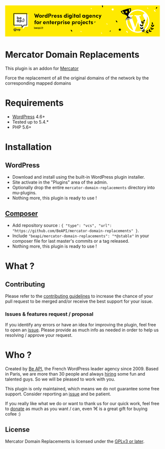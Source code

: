 <a href="https://beapi.fr">![Be API Github Banner](.wordpress.org/banner-github.png)</a>

# Mercator Domain Replacements

This plugin is an addon for <a href="https://github.com/humanmade/Mercator">Mercator</a>

Force the replacement of all the original domains of the network by the corresponding mapped domains

# Requirements

- [WordPress](https://wordpress.org/) 4.6+
- Tested up to 5.4.*
- PHP 5.6+

# Installation

## WordPress

- Download and install using the built-in WordPress plugin installer.
- Site activate in the "Plugins" area of the admin.
- Optionally drop the entire `mercator-domain-replacements` directory into mu-plugins.
- Nothing more, this plugin is ready to use !

## [Composer](http://composer.rarst.net/)

- Add repository source : `{ "type": "vcs", "url": "https://github.com/BeAPI/mercator-domain-replacements" }`.
- Include `"beapi/mercator-domain-replacements": "*@stable"` in your composer file for last master's commits or a tag released.
- Nothing more, this plugin is ready to use !

# What ?

## Contributing

Please refer to the [contributing guidelines](.github/CONTRIBUTING.md) to increase the chance of your pull request to be merged and/or receive the best support for your issue.

### Issues & features request / proposal

If you identify any errors or have an idea for improving the plugin, feel free to open an [issue](../../issues/new). Please provide as much info as needed in order to help us resolving / approve your request.

# Who ?

Created by [Be API](https://beapi.fr), the French WordPress leader agency since 2009. Based in Paris, we are more than 30 people and always [hiring](https://beapi.workable.com) some fun and talented guys. So we will be pleased to work with you.

This plugin is only maintained, which means we do not guarantee some free support. Consider reporting an [issue](#issues--features-request--proposal) and be patient. 

If you really like what we do or want to thank us for our quick work, feel free to [donate](https://www.paypal.me/BeAPI) as much as you want / can, even 1€ is a great gift for buying cofee :)

## License

Mercator Domain Replacements is licensed under the [GPLv3 or later](LICENSE.md).
